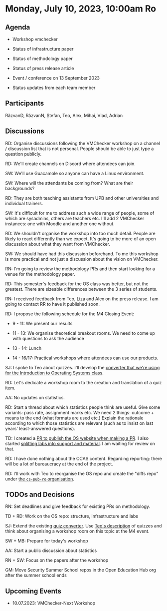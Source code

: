 # Monday, July 10, 2023, 10:00am Ro

## Agenda

* Workshop vmchecker

* Status of infrastructure paper

* Status of methodology paper

* Status of press release article

* Event / conference on 13 September 2023   

* Status updates from each team member

## Participants

RăzvanD, RăzvanN, Ștefan, Teo, Alex, Mihai, Vlad, Adrian

## Discussions

RD: Organise discussions following the VMChecker workshop on a channel / discussion list that is not personal.
People should be able to just type a question publicly.

RD: We'll create channels on Discord where attendees can join.

SW: We'll use Guacamole so anyone can have a Linux environment.

SW: Where will the attendants be coming from?
What are their backgrounds?

RD: They are both teaching assistants from UPB and other universities and individual trainers.

SW: It's difficult for me to address such a wide range of people, some of which are sysadmins, others are teachers etc.
I'll add 2 VMChecker instances: one with Moodle and another one without.

RD: We shouldn't organise the workshop into too much detail.
People are likely to react differently than we expect.
It's going to be more of an open discussion about what they want from VMChecker.

SW: We should have had this discussion beforehand.
To me this workshop is more practical and not just a discussion about the vision on VMChecker.

RN: I'm going to review the methodology PRs and then start looking for a venue for the methodology paper.

RD: This semester's feedback for the OS class was better, but not the greatest.
There are sizeable differences between the 3 series of students.

RN: I received feedback from Teo, Liza and Alex on the press release.
I am going to contact RR to have it published soon.

RD: I propose the following schedule for the M4 Closing Event:

* 9 - 11: We present our results

* 11 - 13: We organise theoretical breakout rooms.
We need to come up with questions to ask the audience

* 13 - 14: Lunch

* 14 - 16/17: Practical workshops where attendees can use our products.

SJ: I spoke to Teo about quizzes.
I'll develop the [converter that we're using for the Introduction to Operating Systems class](https://github.com/systems-cs-pub-ro/quiz-manager).

RD: Let's dedicate a workshop room to the creation and translation of a quiz item.

AA: No updates on statistics.

RD: Start a thread about which statistics people think are useful.
Give some variants: pass rate, assignment marks etc.
We need 2 things: outcome + means to the end (what formats are used etc.)
Explain the rationale according to which those statistics are relevant (such as to insist on last years' least-answered questions).

TD: I created a [PR to publish the OS website when making a PR](https://github.com/open-education-hub/operating-systems/pull/313).
I also started [splitting labs into support and material](https://github.com/open-education-hub/operating-systems/pull/312).
I am waiting for review on that.

RD: I have done nothing about the CCAS content.
Regarding reporting: there will be a lot of bureaucracy at the end of the project.

RD: I'll work with Teo to reorganise the OS repo and create the "diffs repo" under [the `cs-pub-ro` organisation](https://github.com/cs-pub-ro).

## TODOs and Decisions

RN: Set deadlines and give feedback for existing PRs on methodology.

TD + RD: Work on the OS repo: structure, infrastructure and labs

SJ: Extend the existing [quiz converter](https://github.com/systems-cs-pub-ro/quiz-manager).
Use [Teo's description](https://github.com/open-education-hub/methodology/pull/6) of quizzes and think about organising a workshop room on this topic at the M4 event.

SW + MB: Prepare for today's workshop

AA: Start a public discussion about statistics

RN + SW: Focus on the papers after the workshop

GM: Move Security Summer School repos in the Open Education Hub org after the summer school ends

## Upcoming Events

* 10.07.2023: VMChecker-Next Workshop
